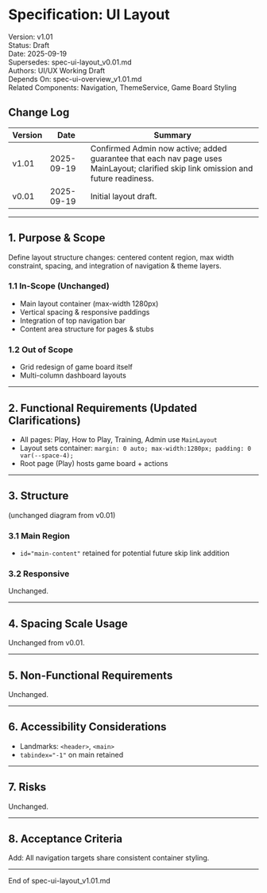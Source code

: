 # Specification: UI Layout
Version: v1.01  
Status: Draft  
Date: 2025-09-19  
Supersedes: spec-ui-layout_v0.01.md  
Authors: UI/UX Working Draft  
Depends On: spec-ui-overview_v1.01.md  
Related Components: Navigation, ThemeService, Game Board Styling

## Change Log
| Version | Date | Summary |
|---------|------|---------|
| v1.01 | 2025-09-19 | Confirmed Admin now active; added guarantee that each nav page uses MainLayout; clarified skip link omission and future readiness. |
| v0.01 | 2025-09-19 | Initial layout draft. |

---
## 1. Purpose & Scope
Define layout structure changes: centered content region, max width constraint, spacing, and integration of navigation & theme layers.

### 1.1 In-Scope (Unchanged)
- Main layout container (max-width 1280px)
- Vertical spacing & responsive paddings
- Integration of top navigation bar
- Content area structure for pages & stubs

### 1.2 Out of Scope
- Grid redesign of game board itself
- Multi-column dashboard layouts

---
## 2. Functional Requirements (Updated Clarifications)
- All pages: Play, How to Play, Training, Admin use `MainLayout`
- Layout sets container: `margin: 0 auto; max-width:1280px; padding: 0 var(--space-4);`
- Root page (Play) hosts game board + actions

---
## 3. Structure
(unchanged diagram from v0.01)

### 3.1 Main Region
- `id="main-content"` retained for potential future skip link addition

### 3.2 Responsive
Unchanged.

---
## 4. Spacing Scale Usage
Unchanged from v0.01.

---
## 5. Non-Functional Requirements
Unchanged.

---
## 6. Accessibility Considerations
- Landmarks: `<header>`, `<main>`
- `tabindex="-1"` on main retained

---
## 7. Risks
Unchanged.

---
## 8. Acceptance Criteria
Add: All navigation targets share consistent container styling.

---
End of spec-ui-layout_v1.01.md
